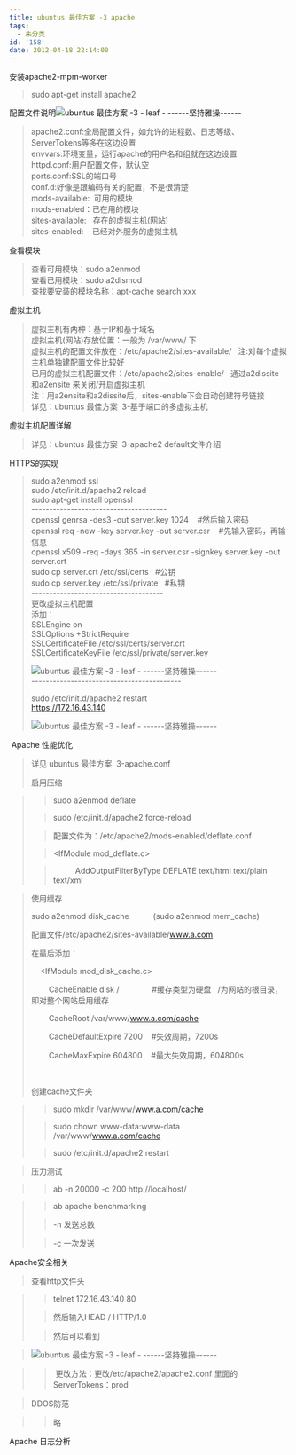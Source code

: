 ```yaml
---
title: ubuntus 最佳方案 -3 apache
tags:
  - 未分类
id: '158'
date: 2012-04-18 22:14:00
---
```


安装apache2-mpm-worker  

> sudo apt-get install apache2

  
配置文件说明![ubuntus 最佳方案 -3 - leaf - ------坚持雅操------](http://img2.ph.126.net/rjDrEcnNpCK8qcSGcrkM1A==/2500060743161473472.jpg "ubuntus 最佳方案 -3 - leaf - ------坚持雅操------")  

> apache2.conf:全局配置文件，如允许的进程数、日志等级、ServerTokens等多在这边设置  
> envvars:环境变量，运行apache的用户名和组就在这边设置  
> httpd.conf:用户配置文件，默认空  
> ports.conf:SSL的端口号  
> conf.d:好像是跟编码有关的配置，不是很清楚  
> mods-available:  可用的模块  
> mods-enabled：已在用的模块  
> sites-available:   存在的虚拟主机(网站)  
> sites-enabled:    已经对外服务的虚拟主机

  
查看模块  

> 查看可用模块：sudo a2enmod  
> 查看已用模块：sudo a2dismod  
> 查找要安装的模块名称：apt-cache search xxx

  
虚拟主机  

> 虚拟主机有两种：基于IP和基于域名  
> 虚拟主机(网站)存放位置：一般为 /var/www/ 下  
> 虚拟主机的配置文件放在：/etc/apache2/sites-available/   注:对每个虚拟主机单独建配置文件比较好  
> 已用的虚拟主机配置文件：/etc/apache2/sites-enable/   通过a2dissite 和a2ensite 来关闭/开启虚拟主机  
> 注：用a2ensite和a2dissite后，sites-enable下会自动创建符号链接  
> 详见：ubuntus 最佳方案  3-基于端口的多虚拟主机

  
虚拟主机配置详解  

> 详见：ubuntus 最佳方案  3-apache2 default文件介绍

  

HTTPS的实现  

> sudo a2enmod ssl  
> sudo /etc/init.d/apache2 reload  
> sudo apt-get install openssl  
> \--------------------------------------  
> openssl genrsa -des3 -out server.key 1024    #然后输入密码  
> openssl req -new -key server.key -out server.csr    #先输入密码，再输信息  
> openssl x509 -req -days 365 -in server.csr -signkey server.key -out server.crt  
> sudo cp server.crt /etc/ssl/certs   #公钥  
> sudo cp server.key /etc/ssl/private   #私钥  
> \-------------------------------------  
> 更改虚拟主机配置  
> 添加：  
> SSLEngine on  
> SSLOptions +StrictRequire  
> SSLCertificateFile /etc/ssl/certs/server.crt  
> SSLCertificateKeyFile /etc/ssl/private/server.key  
> 
> ![ubuntus 最佳方案 -3 - leaf - ------坚持雅操------](http://img1.ph.126.net/EWKDYD0fPBHsN0y_3ZXbLA==/2824601391308859841.jpg "ubuntus 最佳方案 -3 - leaf - ------坚持雅操------")  
> \------------------------------------------  
> 
> sudo /etc/init.d/apache2 restart  
> https://172.16.43.140  
> 
> ![ubuntus 最佳方案 -3 - leaf - ------坚持雅操------](http://img2.ph.126.net/vcjije7yiPpC1kYykPBB0w==/110619665864714502.jpg "ubuntus 最佳方案 -3 - leaf - ------坚持雅操------")

 Apache 性能优化

> 详见 ubuntus 最佳方案  3-apache.conf
> 
>   
> 
> 启用压缩

> > sudo a2enmod deflate
> 
> > sudo /etc/init.d/apache2 force-reload
> 
> > 配置文件为：/etc/apache2/mods-enabled/deflate.conf
> 
> > <IfModule mod\_deflate.c>
> 
> >           AddOutputFilterByType DEFLATE text/html text/plain text/xml
> 
> > </IfModule>

>   
> 
> 使用缓存
> 
> sudo a2enmod disk\_cache           (sudo a2enmod mem\_cache)
> 
> 配置文件/etc/apache2/sites-available/www.a.com
> 
> 在最后添加：
> 
>     <IfModule mod\_disk\_cache.c>
> 
>         CacheEnable disk /               #缓存类型为硬盘   /为网站的根目录，即对整个网站启用缓存
> 
>         CacheRoot /var/www/www.a.com/cache
> 
>         CacheDefaultExpire 7200    #失效周期，7200s
> 
>         CacheMaxExpire 604800    #最大失效周期，604800s
> 
>     </IfModule>
> 
> 创建cache文件夹

> > sudo mkdir /var/www/www.a.com/cache
> 
> > sudo chown www-data:www-data /var/www/www.a.com/cache
> 
> > sudo /etc/init.d/apache2 restart

>   
> 
> 压力测试

> > ab -n 20000 -c 200 http://localhost/

> > ab apache benchmarking
> 
> > \-n 发送总数
> 
> > \-c 一次发送
> 
> >   

Apache安全相关  

> 查看http文件头

> > telnet 172.16.43.140 80 
> 
> > 然后输入HEAD / HTTP/1.0 
> 
> > 然后可以看到

> ![ubuntus 最佳方案 -3 - leaf - ------坚持雅操------](http://img6.ph.126.net/MA9PPoapzN4loDA5xqZ5_A==/605452674922044526.jpg "ubuntus 最佳方案 -3 - leaf - ------坚持雅操------")

> >  更改方法：更改/etc/apache2/apache2.conf 里面的ServerTokens：prod 

>   
> 
> DDOS防范

> > 略

>   

Apache 日志分析  

>   
> 
>   
> 
>